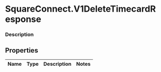 # SquareConnect.V1DeleteTimecardResponse

### Description



## Properties
Name | Type | Description | Notes
------------ | ------------- | ------------- | -------------


